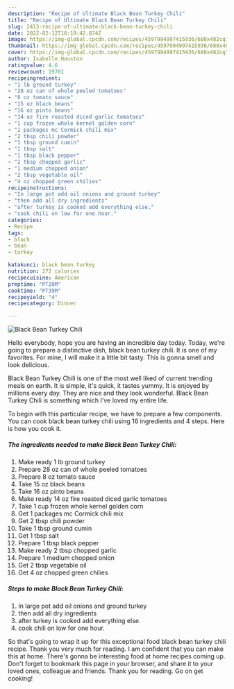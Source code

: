 ```yaml
---
description: "Recipe of Ultimate Black Bean Turkey Chili"
title: "Recipe of Ultimate Black Bean Turkey Chili"
slug: 2413-recipe-of-ultimate-black-bean-turkey-chili
date: 2022-02-12T18:19:42.874Z
image: https://img-global.cpcdn.com/recipes/4597994997415936/680x482cq70/black-bean-turkey-chili-recipe-main-photo.jpg
thumbnail: https://img-global.cpcdn.com/recipes/4597994997415936/680x482cq70/black-bean-turkey-chili-recipe-main-photo.jpg
cover: https://img-global.cpcdn.com/recipes/4597994997415936/680x482cq70/black-bean-turkey-chili-recipe-main-photo.jpg
author: Isabelle Houston
ratingvalue: 4.6
reviewcount: 19781
recipeingredient:
- "1 lb ground turkey"
- "28 oz can of whole peeled tomatoes"
- "8 oz tomato sauce"
- "15 oz black beans"
- "16 oz pinto beans"
- "14 oz fire roasted diced garlic tomatoes"
- "1 cup frozen whole kernel golden corn"
- "1 packages mc Cormick chili mix"
- "2 tbsp chili powder"
- "1 tbsp ground cumin"
- "1 tbsp salt"
- "1 tbsp black pepper"
- "2 tbsp chopped garlic"
- "1 medium chopped onion"
- "2 tbsp vegetable oil"
- "4 oz chopped green chilies"
recipeinstructions:
- "In large pot add oil onions and ground turkey"
- "then add all dry ingredients"
- "after turkey is cooked add everything else."
- "cook chili on low for one hour."
categories:
- Recipe
tags:
- black
- bean
- turkey

katakunci: black bean turkey 
nutrition: 272 calories
recipecuisine: American
preptime: "PT20M"
cooktime: "PT39M"
recipeyield: "4"
recipecategory: Dinner

---
```



![Black Bean Turkey Chili](https://img-global.cpcdn.com/recipes/4597994997415936/680x482cq70/black-bean-turkey-chili-recipe-main-photo.jpg)

Hello everybody, hope you are having an incredible day today. Today, we're going to prepare a distinctive dish, black bean turkey chili. It is one of my favorites. For mine, I will make it a little bit tasty. This is gonna smell and look delicious.

Black Bean Turkey Chili is one of the most well liked of current trending meals on earth. It is simple, it's quick, it tastes yummy. It is enjoyed by millions every day. They are nice and they look wonderful. Black Bean Turkey Chili is something which I've loved my entire life.




To begin with this particular recipe, we have to prepare a few components. You can cook black bean turkey chili using 16 ingredients and 4 steps. Here is how you cook it.

<!--inarticleads1-->

##### The ingredients needed to make Black Bean Turkey Chili:

1. Make ready 1 lb ground turkey
1. Prepare 28 oz can of whole peeled tomatoes
1. Prepare 8 oz tomato sauce
1. Take 15 oz black beans
1. Take 16 oz pinto beans
1. Make ready 14 oz fire roasted diced garlic tomatoes
1. Take 1 cup frozen whole kernel golden corn
1. Get 1 packages mc Cormick chili mix
1. Get 2 tbsp chili powder
1. Take 1 tbsp ground cumin
1. Get 1 tbsp salt
1. Prepare 1 tbsp black pepper
1. Make ready 2 tbsp chopped garlic
1. Prepare 1 medium chopped onion
1. Get 2 tbsp vegetable oil
1. Get 4 oz chopped green chilies




<!--inarticleads2-->

##### Steps to make Black Bean Turkey Chili:

1. In large pot add oil onions and ground turkey
1. then add all dry ingredients
1. after turkey is cooked add everything else.
1. cook chili on low for one hour.




So that's going to wrap it up for this exceptional food black bean turkey chili recipe. Thank you very much for reading. I am confident that you can make this at home. There's gonna be interesting food at home recipes coming up. Don't forget to bookmark this page in your browser, and share it to your loved ones, colleague and friends. Thank you for reading. Go on get cooking!
